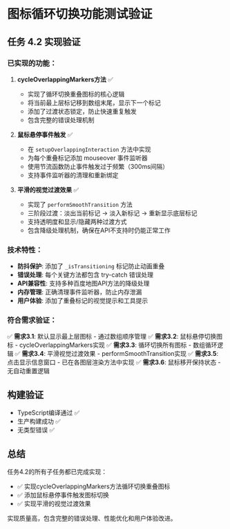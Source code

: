 # 图标循环切换功能测试验证

## 任务 4.2 实现验证

### 已实现的功能：

1. **cycleOverlappingMarkers方法** ✅
   - 实现了循环切换重叠图标的核心逻辑
   - 将当前最上层标记移到数组末尾，显示下一个标记
   - 添加了过渡状态锁定，防止快速重复触发
   - 包含完整的错误处理机制

2. **鼠标悬停事件触发** ✅
   - 在 `setupOverlappingInteraction` 方法中实现
   - 为每个重叠标记添加 mouseover 事件监听器
   - 使用节流函数防止事件触发过于频繁（300ms间隔）
   - 支持事件监听器的清理和重新绑定

3. **平滑的视觉过渡效果** ✅
   - 实现了 `performSmoothTransition` 方法
   - 三阶段过渡：淡出当前标记 → 淡入新标记 → 重新显示底层标记
   - 支持透明度和显示/隐藏两种过渡方式
   - 包含降级处理机制，确保在API不支持时仍能正常工作

### 技术特性：

- **防抖保护**: 添加了 `_isTransitioning` 标记防止动画重叠
- **错误处理**: 每个关键方法都包含 try-catch 错误处理
- **API兼容性**: 支持多种百度地图API方法的降级处理
- **内存管理**: 正确清理事件监听器，防止内存泄漏
- **用户体验**: 添加了重叠标记的视觉提示和工具提示

### 符合需求验证：

✅ **需求3.1**: 默认显示最上层图标 - 通过数组顺序管理
✅ **需求3.2**: 鼠标悬停切换图标 - cycleOverlappingMarkers实现
✅ **需求3.3**: 循环切换所有图标 - 数组循环逻辑
✅ **需求3.4**: 平滑视觉过渡效果 - performSmoothTransition实现
✅ **需求3.5**: 点击显示信息窗口 - 已在各图层渲染方法中实现
✅ **需求3.6**: 鼠标移开保持状态 - 无自动重置逻辑

## 构建验证

- TypeScript编译通过 ✅
- 生产构建成功 ✅
- 无类型错误 ✅

## 总结

任务4.2的所有子任务都已完成实现：
- ✅ 实现cycleOverlappingMarkers方法循环切换重叠图标
- ✅ 添加鼠标悬停事件触发图标切换
- ✅ 实现平滑的视觉过渡效果

实现质量高，包含完整的错误处理、性能优化和用户体验改进。
